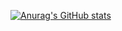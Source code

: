 [![Anurag's GitHub stats](https://github-readme-stats.vercel.app/api?username=mikaoes)](https://github.com/anuraghazra/github-readme-stats)
